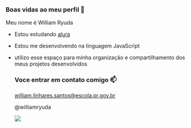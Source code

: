 ### Boas vidas ao meu perfil 💙

Meu nome é William Ryuda

- Estou estudando [alura](https://www.alura.com.br)
- Estou me desenvolvendo na linguagem JavaScript
- utilizo esse espaço para minha organização e compartilhamento dos meus projetos desenvolvidos

  ### Voce entrar em contato comigo 📫

  william.linhares.santos@escola.pr.gov.br
  
  @williamryuda

  ![](https://media1.tenor.com/m/sd3RjFavlnkAAAAd/joker.gif) 
  
